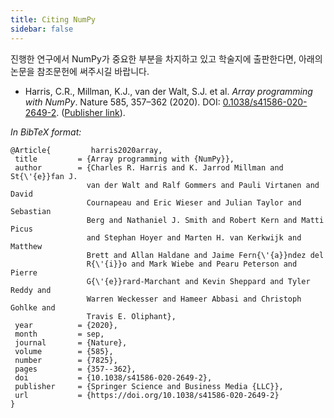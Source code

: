 ```yaml
---
title: Citing NumPy
sidebar: false
---
```


진행한 연구에서 NumPy가 중요한 부분을 차지하고 있고 학술지에 출판한다면, 아래의 논문을 참조문헌에 써주시길 바랍니다.

*  Harris, C.R., Millman, K.J., van der Walt, S.J. et al. _Array programming with NumPy_. Nature 585, 357–362 (2020). DOI: [0.1038/s41586-020-2649-2](https://doi.org/10.1038/s41586-020-2649-2). ([Publisher link](https://www.nature.com/articles/s41586-020-2649-2)).

_In BibTeX format:_

 ``` 
@Article{         harris2020array,
  title         = {Array programming with {NumPy}},
  author        = {Charles R. Harris and K. Jarrod Millman and St{\'{e}}fan J.
                  van der Walt and Ralf Gommers and Pauli Virtanen and David
                  Cournapeau and Eric Wieser and Julian Taylor and Sebastian
                  Berg and Nathaniel J. Smith and Robert Kern and Matti Picus
                  and Stephan Hoyer and Marten H. van Kerkwijk and Matthew
                  Brett and Allan Haldane and Jaime Fern{\'{a}}ndez del
                  R{\'{i}}o and Mark Wiebe and Pearu Peterson and Pierre
                  G{\'{e}}rard-Marchant and Kevin Sheppard and Tyler Reddy and
                  Warren Weckesser and Hameer Abbasi and Christoph Gohlke and
                  Travis E. Oliphant},
  year          = {2020},
  month         = sep,
  journal       = {Nature},
  volume        = {585},
  number        = {7825},
  pages         = {357--362},
  doi           = {10.1038/s41586-020-2649-2},
  publisher     = {Springer Science and Business Media {LLC}},
  url           = {https://doi.org/10.1038/s41586-020-2649-2}
}
```
